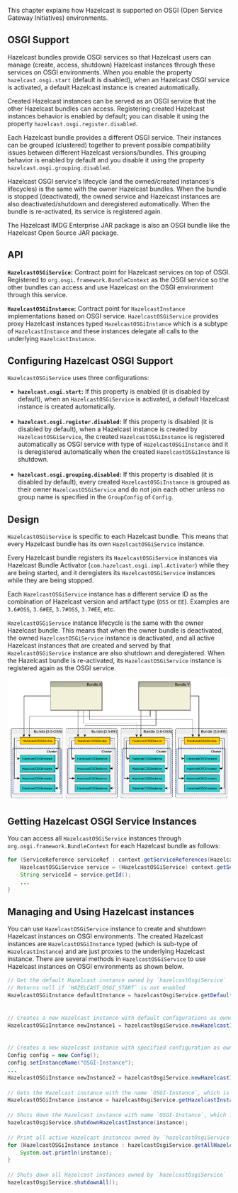 
This chapter explains how Hazelcast is supported on OSGI (Open Service Gateway Initiatives) environments.

## OSGI Support

Hazelcast bundles provide OSGI services so that Hazelcast users can manage (create, access, shutdown) Hazelcast instances through these services on OSGI environments. When you enable the property `hazelcast.osgi.start` (default is disabled), when an Hazelcast OSGI service is activated, a default Hazelcast instance is created automatically.

Created Hazelcast instances can be served as an OSGI service that the other Hazelcast bundles can access. Registering created Hazelcast instances behavior is enabled by default; you can disable it using the property `hazelcast.osgi.register.disabled`.

Each Hazelcast bundle provides a different OSGI service. Their instances can be grouped (clustered) together to prevent possible compatibility issues between different Hazelcast versions/bundles. This grouping behavior is enabled by default and you disable it using the property `hazelcast.osgi.grouping.disabled`.

Hazelcast OSGI service's lifecycle (and the owned/created instances's lifecycles) is the same with the owner Hazelcast bundles. When the bundle is stopped (deactivated), the owned service and Hazelcast instances are also deactivated/shutdown and deregistered automatically. When the bundle is re-activated, its service is registered again.

The Hazelcast IMDG Enterprise JAR package is also an OSGI bundle like the Hazelcast Open Source JAR package.

## API

**`HazelcastOSGiService`:** Contract point for Hazelcast services on top of OSGI. Registered to `org.osgi.framework.BundleContext` as the OSGI service so the other bundles can access and use Hazelcast on the OSGI environment through this service.

**`HazelcastOSGiInstance`:** Contract point for `HazelcastInstance` implementations based on OSGI service. `HazelcastOSGiService` provides proxy Hazelcast instances typed `HazelcastOSGiInstance` which is a subtype of `HazelcastInstance` and these instances delegate all calls to the underlying `HazelcastInstance`.

## Configuring Hazelcast OSGI Support

`HazelcastOSGiService` uses three configurations:

- **`hazelcast.osgi.start`:** If this property is enabled (it is disabled by default), when an `HazelcastOSGiService` is activated, a default Hazelcast instance is created automatically.
<br></br>
- **`hazelcast.osgi.register.disabled`:** If this property is disabled (it is disabled by default), when a Hazelcast instance is created by `HazelcastOSGiService`, the created `HazelcastOSGiInstance` is registered automatically as OSGI service with type of `HazelcastOSGiInstance` and it is deregistered automatically when the created `HazelcastOSGiInstance` is shutdown.
<br></br>
- **`hazelcast.osgi.grouping.disabled`:** If this property is disabled (it is disabled by default), every created `HazelcastOSGiInstance` is grouped as their owner `HazelcastOSGiService` and do not join each other unless no group name is specified in the `GroupConfig` of `Config`.

## Design

`HazelcastOSGiService` is specific to each Hazelcast bundle. This means that every Hazelcast bundle has its own `HazelcastOSGiService` instance.

Every Hazelcast bundle registers its `HazelcastOSGiService` instances via Hazelcast Bundle Activator (`com.hazelcast.osgi.impl.Activator`) while they are being started, and it deregisters its `HazelcastOSGiService` instances while they are being stopped.

Each `HazelcastOSGiService` instance has a different service ID as the combination of Hazelcast version and artifact type (`OSS` or `EE`). Examples are `3.6#OSS`, `3.6#EE`, `3.7#OSS`, `3.7#EE`, etc.

`HazelcastOSGiService` instance lifecycle is the same with the owner Hazelcast bundle. This means that when the owner bundle is deactivated, the owned `HazelcastOSGiService` instance is deactivated, and all active Hazelcast instances that are created and served by that `HazelcastOSGiService` instance are also shutdown and deregistered. When the Hazelcast bundle is re-activated, its `HazelcastOSGiService` instance is registered again as the OSGI service.

![](images/Design.png)

## Getting Hazelcast OSGI Service Instances


You can access all `HazelcastOSGiService` instances through `org.osgi.framework.BundleContext` for each Hazelcast bundle as follows:

```java
for (ServiceReference serviceRef : context.getServiceReferences(HazelcastOSGiService.class.getName(), null)) {
    HazelcastOSGiService service = (HazelcastOSGiService) context.getService(serviceRef);
    String serviceId = service.getId();
    ...
} 
```
 
## Managing and Using Hazelcast instances

You can use `HazelcastOSGiService` instance to create and shutdown Hazelcast instances on OSGI environments. The created Hazelcast instances are `HazelcastOSGiInstance` typed (which is sub-type of `HazelcastInstance`) and are just proxies to the underlying Hazelcast instance. There are several methods in `HazelcastOSGiService` to use Hazelcast instances on OSGI environments as shown below.

```java
// Get the default Hazelcast instance owned by `hazelcastOsgiService`
// Returns null if `HAZELCAST_OSGI_START` is not enabled
HazelcastOSGiInstance defaultInstance = hazelcastOsgiService.getDefaultHazelcastInstance();
 
 
// Creates a new Hazelcast instance with default configurations as owned by `hazelcastOsgiService`
HazelcastOSGiInstance newInstance1 = hazelcastOsgiService.newHazelcastInstance();
 
 
// Creates a new Hazelcast instance with specified configuration as owned by `hazelcastOsgiService`
Config config = new Config();
config.setInstanceName("OSGI-Instance");
...
HazelcastOSGiInstance newInstance2 = hazelcastOsgiService.newHazelcastInstance(config);
  
// Gets the Hazelcast instance with the name `OSGI-Instance`, which is `newInstance2` created above
HazelcastOSGiInstance instance = hazelcastOsgiService.getHazelcastInstanceByName("OSGI-Instance");
  
// Shuts down the Hazelcast instance with name `OSGI-Instance`, which is `newInstance2`
hazelcastOsgiService.shutdownHazelcastInstance(instance);
  
// Print all active Hazelcast instances owned by `hazelcastOsgiService`
for (HazelcastOSGiInstance instance : hazelcastOsgiService.getAllHazelcastInstances()) {
    System.out.println(instance);
}
  
// Shuts down all Hazelcast instances owned by `hazelcastOsgiService`
hazelcastOsgiService.shutdownAll();
```
